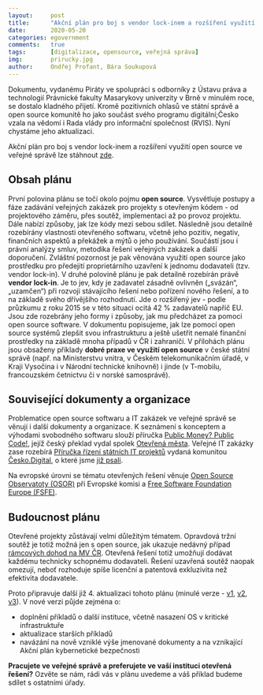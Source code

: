 ```yaml
---
layout:     post
title:      "Akční plán pro boj s vendor lock-inem a rozšíření využití open source ve veřejné správě"
date:       2020-05-20
categories: egovernment  
comments:   true
tags:       [digitalizace, opensource, veřejná správa]
img:        prirucky.jpg
author:     Ondřej Profant, Bára Soukupová
---
```


Dokumentu, vydanému Piráty ve spolupráci s odborníky z Ústavu práva a technologií Právnické fakulty Masarykovy univerzity v Brně v minulém roce, se dostalo kladného přijetí. Kromě pozitivních ohlasů ve státní správě a open source komunitě ho jako součást svého programu digitální;Česko vzala na vědomí i Rada vlády pro informační společnost (RVIS). Nyní chystáme jeho aktualizaci.

<!--more-->
Akční plán pro boj s vendor lock-inem a rozšíření využití open source ve veřejné správě lze stáhnout [zde](https://www.profant.eu/assets/pdf/akcni-plan-opensource-v3.pdf).

## Obsah plánu

První polovina plánu se točí okolo pojmu **open source**. Vysvětluje postupy a fáze zadávání veřejných zakázek pro projekty s otevřeným kódem - od projektového záměru, přes soutěž,  implementaci až po provoz projektu. Dále nabízí způsoby, jak lze kódy mezi sebou sdílet.
Následně jsou detailně rozebírány vlastnosti otevřeného softwaru, včetně jeho pozitiv, negativ, finančních aspektů a překážek a mýtů o jeho používání. Součástí jsou i právní analýzy smluv, metodika řešení veřejných zakázek a další doporučení. Zvláštní pozornost je pak věnována využití open source jako prostředku pro předejití proprietárního uzavření k jednomu dodavateli (tzv. vendor lock-in).
V druhé polovině plánu je pak detailně rozebírán právě **vendor lock-in**. Je to jev, kdy je zadavatel zásadně ovlivněn („svázán“, „uzamčen“) při rozvoji stávajícího řešení nebo pořízení nového řešení, a to na základě svého dřívějšího rozhodnutí. Jde o rozšířený jev - podle průzkumu z roku 2015 se v této situaci ocitá 42 % zadavatelů napříč EU. Jsou zde rozebrány jeho formy i způsoby, jak mu předcházet za pomoci open source software. V dokumentu popisujeme, jak lze pomocí open source systémů zlepšit svou infrastrukturu a ještě ušetřit nemalé finanční prostředky na základě mnoha případů v ČR i zahraničí.
V přílohách plánu jsou obsaženy příklady **dobré praxe ve využití open source** v české státní správě (např. na Ministerstvu vnitra, v Českém telekomunikačním úřadě, v Kraji Vysočina i v Národní technické knihovně) i jinde (v T-mobilu, francouzském četnictvu či v norské samosprávě).


## Související dokumenty a organizace

Problematice open source softwaru a IT zakázek ve veřejné správě se věnují i další dokumenty a organizace. K seznámení s konceptem a výhodami svobodného softwaru slouží příručka [Public Money? Public Code!](https://www.otevrenamesta.cz/media/docs/Public-money-public-code-cs.pdf), jejíž český překlad vydal spolek [Otevřená města](https://www.otevrenamesta.cz/). Veřejné IT zakázky zase rozebírá [Příručka řízení státních IT projektů](https://blog.cesko.digital/2020/01/prirucka) vydaná komunitou [Česko.Digital](https://cesko.digital/), o které jsme [již psali](https://www.profant.eu/2020/prirucka-rizeni-statnich-it-projektu.html).

Na evropské úrovni se tématu otevřených řešení  věnuje [Open Source Observatoty (OSOR)](https://joinup.ec.europa.eu/collection/open-source-observatory-osor) při Evropské komisi a [Free Software Foundation Europe (FSFE)](https://fsfe.org/).

## Budoucnost plánu

Otevřené projekty zůstávají velmi důležitým tématem. Opravdová tržní soutěž je totiž možná jen s open source, jak ukazuje nedávný případ [rámcových dohod na MV ČR](https://www.profant.eu/2020/ramcove-dohody-mvcr.html). Otevřená řešení totiž umožňují dodávat každému technicky schopnému dodavateli. Řešení uzavřená soutěž naopak omezují, neboť rozhoduje spíše licenční a patentová exkluzivita než efektivita dodavatele.  

Proto připravuje další již 4. aktualizaci tohoto plánu (minulé verze -  [v1](https://www.profant.eu/assets/pdf/akcni-plan-opensource-v1.pdf), [v2](https://www.profant.eu/assets/pdf/akcni-plan-opensource-v2.pdf), [v3](https://www.profant.eu/assets/pdf/akcni-plan-opensource-v3.pdf)). V nové verzi půjde zejména o:
- doplnění příkladů o další instituce, včetně nasazení OS v kritické infrastruktuře
- aktualizace starších příkladů
- navázání na nově vzniklé výše jmenované dokumenty a na vznikající Akční plán kybernetické bezpečnosti

**Pracujete ve veřejné správě a preferujete ve vaší instituci otevřená řešení?** Ozvěte se nám, rádi vás v plánu uvedeme a váš příklad budeme sdílet s ostatními úřady.
